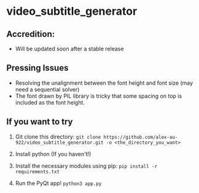 # video_subtitle_generator

## Accredition:

- Will be updated soon after a stable release

## Pressing Issues

- Resolving the unalignment between the font height and font size (may need a sequential solver)
- The font drawn by PIL library is tricky that some spacing on top is included as the font height.

## If you want to try

1. Git clone this directory:
   `git clone https://github.com/alex-au-922/video_subtitle_generator.git -o <the_directory_you_want>`
2. Install python (If you haven't!)

3. Install the necessary modules using pip:
   `pip install -r requirements.txt`

4. Run the PyQt app!
   `python3 app.py`
